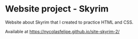 # Website project - Skyrim
 Website about Skyrim that I created to practice HTML and CSS.

Available at https://nycolasfelipe.github.io/site-skyrim-2/
